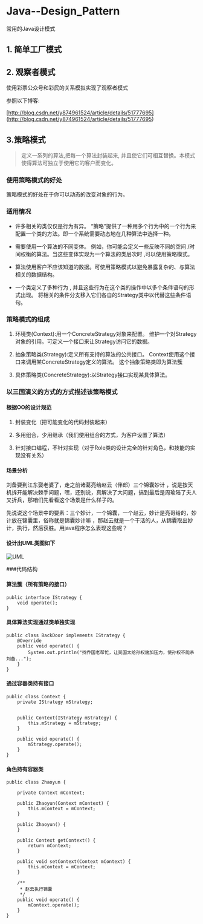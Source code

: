 # Java--Design_Pattern
常用的Java设计模式

## 1. 简单工厂模式


## 2. 观察者模式
使用彩票公众号和彩民的关系模拟实现了观察者模式


参照以下博客:

[http://blog.csdn.net/y874961524/article/details/51777695]
(http://blog.csdn.net/y874961524/article/details/51777695)

## 3.策略模式
>定义一系列的算法,把每一个算法封装起来, 并且使它们可相互替换。本模式使得算法可独立于使用它的客户而变化。

### 使用策略模式的好处
策略模式的好处在于你可以动态的改变对象的行为。

### 适用情况
* 许多相关的类仅仅是行为有异。
 “策略”提供了一种用多个行为中的一个行为来配置一个类的方法。即一个系统需要动态地在几种算法中选择一种。

* 需要使用一个算法的不同变体。
 例如，你可能会定义一些反映不同的空间 /时间权衡的算法。当这些变体实现为一个算法的类层次时 ,可以使用策略模式。

* 算法使用客户不应该知道的数据。可使用策略模式以避免暴露复杂的、与算法相关的数据结构。

* 一个类定义了多种行为 , 并且这些行为在这个类的操作中以多个条件语句的形式出现。
 将相关的条件分支移入它们各自的Strategy类中以代替这些条件语句。


### 策略模式的组成
1. 环境类(Context):用一个ConcreteStrategy对象来配置。
维护一个对Strategy对象的引用。可定义一个接口来让Strategy访问它的数据。

2. 抽象策略类(Strategy):定义所有支持的算法的公共接口。
Context使用这个接口来调用某ConcreteStrategy定义的算法。
这个抽象策略类即为算法簇

3. 具体策略类(ConcreteStrategy):以Strategy接口实现某具体算法。

### 以三国演义的方式的方式描述该策略模式

#### 根据OO的设计规范
1. 封装变化（把可能变化的代码封装起来）

2. 多用组合，少用继承（我们使用组合的方式，为客户设置了算法）

3. 针对接口编程，不针对实现（对于Role类的设计完全的针对角色，和技能的实现没有关系）
#### 场景分析
刘备要到江东娶老婆了，走之前诸葛亮给赵云（伴郎）三个锦囊妙计
，说是按天机拆开能解决棘手问题，嘿，还别说，真解决了大问题，搞到最后是周瑜陪了夫人又折兵，那咱们先看看这个场景是什么样子的。

先说说这个场景中的要素：三个妙计，一个锦囊，一个赵云，妙计是亮哥给的，妙计放在锦囊里，俗称就是锦囊妙计嘛
，那赵云就是一个干活的人，从锦囊取出妙计，执行，然后获胜。用java程序怎么表现这些呢？
#### 设计出UML类图如下
![UML](http://dl.iteye.com/upload/attachment/350678/06a4b9d7-a392-3a49-a1ff-6b1c2342acdb.jpg)

###代码结构

#### 算法簇（所有策略的接口）
```
public interface IStrategy {
    void operate();
}

```
#### 具体算法实现通过类单独实现
```
public class BackDoor implements IStrategy {
    @Override
    public void operate() {
        System.out.println("找乔国老帮忙，让吴国太给孙权施加压力，使孙权不能杀刘备...");
    }
}

```

#### 通过容器类持有接口
```
public class Context {
    private IStrategy mStrategy;


    public Context(IStrategy mStrategy) {
        this.mStrategy = mStrategy;
    }

    public void operate() {
        mStrategy.operate();
    }
}

```

#### 角色持有容器类
```
public class Zhaoyun {

    private Context mContext;

    public Zhaoyun(Context mContext) {
        this.mContext = mContext;
    }

    public Zhaoyun() {
    }

    public Context getContext() {
        return mContext;
    }

    public void setContext(Context mContext) {
        this.mContext = mContext;
    }

    /**
     * 赵云执行锦囊
     */
    public void operate() {
        mContext.operate();
    }
}

```